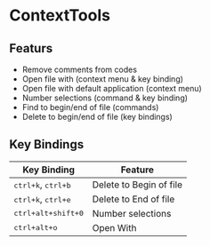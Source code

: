 # ContextTools


## Featurs
- Remove comments from codes
- Open file with (context menu & key binding)
- Open file with default application (context menu)
- Number selections (command & key binding)
- Find to begin/end of file (commands)
- Delete to begin/end of file (key bindings)


## Key Bindings
| Key Binding                          | Feature                 |
| ------------------------------------ | ----------------------- |
| <kbd>ctrl+k</kbd>, <kbd>ctrl+b</kbd> | Delete to Begin of file |
| <kbd>ctrl+k</kbd>, <kbd>ctrl+e</kbd> | Delete to End of file   |
| <kbd>ctrl+alt+shift+0</kbd>          | Number selections       |
| <kbd>ctrl+alt+o</kbd>                | Open With               |
